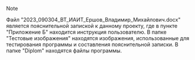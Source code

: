 > [!NOTE]
> Файл "2023_090304_ВТ_ИАИТ_Ершов_Владимир_Михайлович.docx" является пояснительной запиской к данному проекту, где в пункте "Приложение Б" находится инструкция пользователю.
В папке "Тестовые изображения" находятся изображения, использованные для тестирования программы и составления пояснительной записки.
В папке "Diplom" находятся файлы программы.
